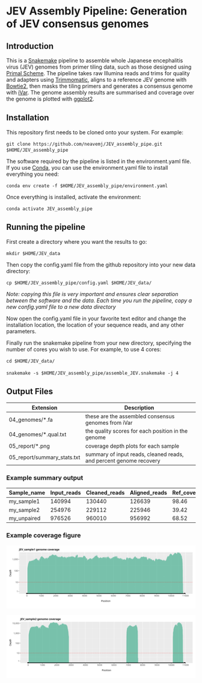 # JEV Assembly Pipeline: Generation of JEV consensus genomes

## Introduction

This is a [Snakemake](https://snakemake.readthedocs.io/en/stable/) pipeline to assemble whole Japanese encephalitis virus (JEV) genomes from primer tiling data, such as those designed using [Primal Scheme](https://primalscheme.com/). The pipeline takes raw Illumina reads and trims for quality and adapters using [Trimmomatic](http://www.usadellab.org/cms/?page=trimmomatic), aligns to a reference JEV genome with [Bowtie2](http://bowtie-bio.sourceforge.net/bowtie2/index.shtml), then masks the tiling primers and generates a consensus genome with [iVar](https://andersen-lab.github.io/ivar/html/manualpage.html). The genome assembly results are summarised and coverage over the genome is plotted with [ggplot2](https://ggplot2.tidyverse.org/).

## Installation
This repository first needs to be cloned onto your system. For example:
```
git clone https://github.com/neavemj/JEV_assembly_pipe.git $HOME/JEV_assembly_pipe
```

The software required by the pipeline is listed in the environment.yaml file. If you use [Conda](https://conda.io/docs/install/quick.html), you can use the environment.yaml file to install everything you need:

```
conda env create -f $HOME/JEV_assembly_pipe/environment.yaml
```

Once everything is installed, activate the environment:

```
conda activate JEV_assembly_pipe
```

## Running the pipeline

First create a directory where you want the results to go:

```
mkdir $HOME/JEV_data
```

Then copy the config.yaml file from the github repository into your new data directory: 

```
cp $HOME/JEV_assembly_pipe/config.yaml $HOME/JEV_data/
```

*Note: copying this file is very important and ensures clear separation between the software and the data. Each time you run the pipeline, copy a new config.yaml file to a new data directory* 

Now open the config.yaml file in your favorite text editor and change the installation location, the location of your sequence reads, and any other parameters.

Finally run the snakemake pipeline from your new directory, specifying the number of cores you wish to use. For example, to use 4 cores:

```
cd $HOME/JEV_data/

snakemake -s $HOME/JEV_assembly_pipe/assemble_JEV.snakemake -j 4
```

## Output Files

| Extension | Description |
| --------- | ----------- |
| 04_genomes/*.fa | these are the assembled consensus genomes from iVar |
| 04_genomes/*.qual.txt | the quality scores for each position in the genome |
| 05_report/*.png | coverage depth plots for each sample |
| 05_report/summary_stats.txt | summary of input reads, cleaned reads, and percent genome recovery |



### Example summary output

| Sample_name         | Input_reads | Cleaned_reads | Aligned_reads | Ref_coverage_(%) |
| ------------------- | ----------- | ------------- | ------------- | ---------------- |
| my_sample1              |    140994   |     130440    |      126639   |           98.46  |
| my_sample2              |    254976   |     229112    |      225946   |           39.42  |
| my_unpaired |    976526   |     960010    |      956992   |           68.52  |


### Example coverage figure

![alt text](https://github.com/neavemj/JEV_assembly_pipe/blob/main/config/JEV_sample1_coverage.png)

![alt text](https://github.com/neavemj/JEV_assembly_pipe/blob/main/config/JEV_sample2_coverage.png)


